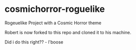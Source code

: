 # cosmichorror-roguelike
Rogeuelike Project with a Cosmic Horror theme

Robert is now forked to this repo and cloned it to
his machine.

Did i do this right?? - l'boose
